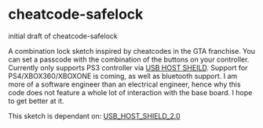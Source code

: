 # cheatcode-safelock

initial draft of cheatcode-safelock

A combination lock sketch inspired by cheatcodes in the GTA franchise. You can set a passcode with the combination of the buttons on your controller.
Currently only supports PS3 controller via [USB HOST SHEILD](https://store.arduino.cc/arduino-usb-host-shield).
Support for PS4/XBOX360/XBOXONE is coming, as well as bluetooth support.
I am more of a software engineer than an electrical engineer, hence why this code does not feature a whole lot of interaction with the base board. I hope to get better at it.

This sketch is dependant on: 
[USB_HOST_SHIELD_2.0](https://github.com/felis/USB_Host_Shield_2.0)
